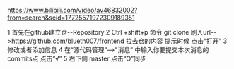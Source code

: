 https://www.bilibili.com/video/av46832002?from=search&seid=17725571972309189351

1 首先在github建立仓--Repository
2 Ctrl +shift+p 命令 git clone  刷入url-->https://github.com/blueth007/frontend 拉去仓的内容 提示时候 点击“打开”
3 修改或者添加信息 
4 在“源代码管理”-->"消息” 中输入你要提交本次消息的 commits点  点击“√”
5 右下侧 master 点击“O”同步